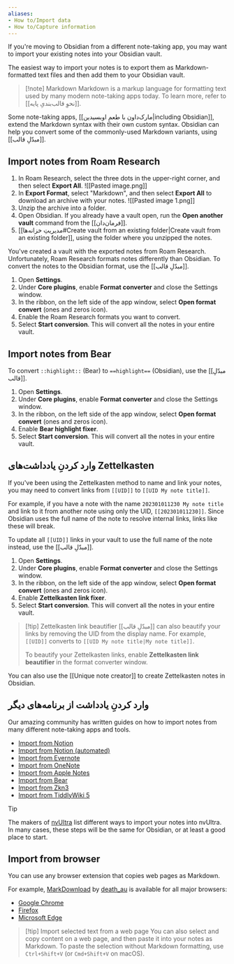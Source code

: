 ```yaml
---
aliases: 
- How to/Import data
- How to/Capture information
---
```


If you're moving to Obsidian from a different note-taking app, you may want to import your existing notes into your Obsidian vault.

The easiest way to import your notes is to export them as Markdown-formatted text files and then add them to your Obsidian vault. 

> [!note] Markdown
> Markdown is a markup language for formatting text used by many modern note-taking apps today. To learn more, refer to [[نحوِ قالب‌بندیِ پایه]].

Some note-taking apps, [[مارک‌داون با طعمِ اوبسیدین|including Obsidian]], extend the Markdown syntax with their own custom syntax. Obsidian can help you convert some of the commonly-used Markdown variants, using [[مبدّلِ قالب]].

## Import notes from Roam Research

1. In Roam Research, select the three dots in the upper-right corner, and then select **Export All**.
   ![[Pasted image.png]]
2. In **Export Format**, select "Markdown", and then select **Export All** to download an archive with your notes.
   ![[Pasted image 1.png]]
3. Unzip the archive into a folder.
4. Open Obsidian. If you already have a vault open, run the **Open another vault** command from the [[فرمان‌دان]].
5. [[مدیریتِ خزانه‌ها#Create vault from an existing folder|Create vault from an existing folder]], using the folder where you unzipped the notes.

You've created a vault with the exported notes from Roam Research. Unfortunately, Roam Research formats notes differently than Obsidian. To convert the notes to the Obsidian format, use the [[مبدّلِ قالب]].

1. Open **Settings**.
2. Under **Core plugins**, enable **Format converter** and close the Settings window.
3. In the ribbon, on the left side of the app window, select **Open format convert** (ones and zeros icon).
4. Enable the Roam Research formats you want to convert.
5. Select **Start conversion**. This will convert all the notes in your entire vault.

## Import notes from Bear

To convert `::highlight::` (Bear) to `==highlight==` (Obsidian), use the [[مبدّلِ قالب]].

1. Open **Settings**.
2. Under **Core plugins**, enable **Format converter** and close the Settings window.
3. In the ribbon, on the left side of the app window, select **Open format convert** (ones and zeros icon).
4. Enable **Bear highlight fixer**.
5. Select **Start conversion**. This will convert all the notes in your entire vault.

## وارد کردنِ یادداشت‌های Zettelkasten

If you've been using the Zettelkasten method to name and link your notes, you may need to convert links from `[[UID]]` to `[[UID My note title]]`.

For example, if you have a note with the name `202301011230 My note title` and link to it from another note using only the UID, `[[202301011230]]`. Since Obsidian uses the full name of the note to resolve internal links, links like these will break.

To update all `[[UID]]` links in your vault to use the full name of the note instead, use the [[مبدّلِ قالب]].

1. Open **Settings**.
2. Under **Core plugins**, enable **Format converter** and close the Settings window.
3. In the ribbon, on the left side of the app window, select **Open format convert** (ones and zeros icon).
4. Enable **Zettelkasten link fixer**.
5. Select **Start conversion**. This will convert all the notes in your entire vault.

> [!tip] Zettelkasten link beautifier
> [[مبدّلِ قالب]] can also beautify your links by removing the UID from the display name. For example, `[[UID]]` converts to `[[UID My note title|My note title]]`.
>
> To beautify your Zettelkasten links, enable **Zettelkasten link beautifier** in the format converter window.

You can also use the [[Unique note creator]] to create Zettelkasten notes in Obsidian.

## وارد کردنِ یادداشت از برنامه‌های دیگر

Our amazing community has written guides on how to import notes from many different note-taking apps and tools.

- [Import from Notion](https://forum.obsidian.md/t/import-from-notion/636)
- [Import from Notion (automated)](https://forum.obsidian.md/t/notion-2-obsidian-migration-instructions/2728)
- [Import from Evernote](https://forum.obsidian.md/t/import-from-evernote/108)
- [Import from OneNote](https://forum.obsidian.md/t/new-tool-for-migration-from-onenote-updated-and-improved-version/3055)
- [Import from Apple Notes](https://forum.obsidian.md/t/migrate-from-apple-notes-to-obsidian/732)
- [Import from Bear](https://forum.obsidian.md/t/import-from-bear-app/2284)
- [Import from Zkn3](https://forum.obsidian.md/t/migrating-from-zkn3-to-obsidian-without-losing-your-tags-and-internal-links-documentation/7457)
- [Import from TiddlyWiki 5](https://forum.obsidian.md/t/migrate-from-tiddlywiki-5-to-obsidian/731)

> [!tip]
> The makers of [nvUltra](https://nvultra.com/) list different ways to import your notes into nvUltra. In many cases, these steps will be the same for Obsidian, or at least a good place to start.

## Import from browser

You can use any browser extension that copies web pages as Markdown.

For example, [MarkDownload](https://github.com/deathau/markdownload) by [death_au](https://github.com/deathau) is available for all major browsers:

- [Google Chrome](https://chrome.google.com/webstore/detail/markdownload-markdown-web/pcmpcfapbekmbjjkdalcgopdkipoggdi)
- [Firefox](https://addons.mozilla.org/en-GB/firefox/addon/markdownload/)
- [Microsoft Edge](https://microsoftedge.microsoft.com/addons/detail/markdownload-markdown-w/hajanaajapkhaabfcofdjgjnlgkdkknm)

> [!tip] Import selected text from a web page
> You can also select and copy content on a web page, and then paste it into your notes as Markdown. To paste the selection without Markdown formatting, use `Ctrl+Shift+V` (or `Cmd+Shift+V` on macOS).